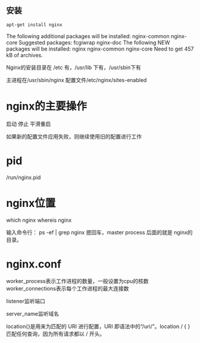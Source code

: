 ## 安装

```bash
apt-get install nginx
```

The following additional packages will be installed:
  nginx-common nginx-core
Suggested packages:
  fcgiwrap nginx-doc
The following NEW packages will be installed:
  nginx nginx-common nginx-core
Need to get 457 kB of archives.


Nginx的安装目录在 /etc 有，/usr/lib 下有，/usr/sbin下有

主进程在/usr/sbin/nginx
配置文件/etc/nginx/sites-enabled

# nginx的主要操作
启动 停止 平滑重启

如果新的配置文件应用失败，则继续使用旧的配置进行工作

# pid
/run/nginx.pid

# nginx位置
which nginx
whereis nginx

输入命令行： ps -ef | grep nginx 
摁回车，master process 后面的就是 nginx的目录。

# nginx.conf

worker_process表示工作进程的数量，一般设置为cpu的核数
worker_connections表示每个工作进程的最大连接数

listener监听端口

server_name监听域名

location{}是用来为匹配的 URI 进行配置，URI 即语法中的“/uri/”。location  / { }匹配任何查询，因为所有请求都以 / 开头。